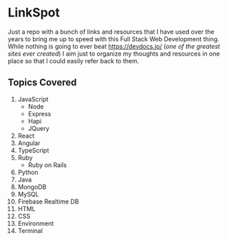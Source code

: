# LinkSpot

Just a repo with a bunch of links and resources that I have used over the years to bring me up to speed with this Full Stack Web Development thing. While nothing is going to ever beat https://devdocs.io/ (*one of the greatest sites ever created*) I aim just to organize my thoughts and resources in one place so that I could easily refer back to them.

## Topics Covered

1. JavaScript
    - Node
    - Express
    - Hapi
    - JQuery
2. React
3. Angular
4. TypeScript
5. Ruby
    - Ruby on Rails
6. Python
7. Java
8. MongoDB
9. MySQL
10. Firebase Realtime DB
11. HTML
12. CSS
13. Environment
14. Terminal